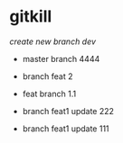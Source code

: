 # gitkill
*create new branch dev*

- master branch 4444

- branch feat 2

- feat branch 1.1

- branch feat1 update 222
- branch feat1 update 111
